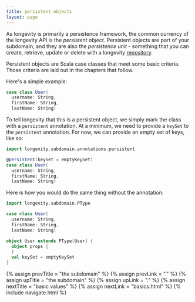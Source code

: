 ```yaml
---
title: persistent objects
layout: page
---
```


As longevity is primarily a persistence framework, the common currency
of the longevity API is the _persistent object_. Persistent objects
are part of your subdomain, and they are also the _persistence unit_ -
something that you can create, retrieve, update or delete with a
longevity [repository](../repo).

Persistent objects are Scala case classes that meet some basic
criteria. Those criteria are laid out in the chapters that follow.

Here's a simple example:

```scala
case class User(
  username: String,
  firstName: String,
  lastName: String)
```

To tell longevity that this is a persistent object, we simply mark the
class with a `persistent` annotation. At a minimum, we need to provide
a `keySet` to the `persistent` annotation. For now, we can provide an
empty set of keys, like so:

```scala
import longevity.subdomain.annotations.persistent

@persistent(keySet = emptyKeySet)
case class User(
  username: String,
  firstName: String,
  lastName: String)
```

Here is how you would do the same thing without the annotation:

```scala
import longevity.subdomain.PType

case class User(
  username: String,
  firstName: String,
  lastName: String)

object User extends PType[User] {
  object props {
  }
  val keySet = emptyKeySet
}
```

{% assign prevTitle = "the subdomain" %}
{% assign prevLink  = "." %}
{% assign upTitle   = "the subdomain" %}
{% assign upLink    = "." %}
{% assign nextTitle = "basic values" %}
{% assign nextLink  = "basics.html" %}
{% include navigate.html %}

